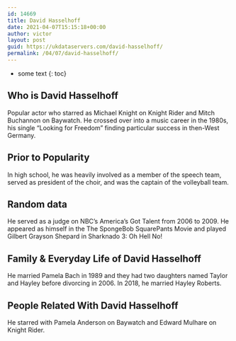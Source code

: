 ```yaml
---
id: 14669
title: David Hasselhoff
date: 2021-04-07T15:15:18+00:00
author: victor
layout: post
guid: https://ukdataservers.com/david-hasselhoff/
permalink: /04/07/david-hasselhoff/
---
```


* some text
{: toc}


## Who is David Hasselhoff



Popular actor who starred as Michael Knight on Knight Rider and Mitch Buchannon on Baywatch. He crossed over into a music career in the 1980s, his single &#8220;Looking for Freedom&#8221; finding particular success in then-West Germany.

                
                
                
## Prior to Popularity



In high school, he was heavily involved as a member of the speech team, served as president of the choir, and was the captain of the volleyball team. 

                
                
                
## Random data



He served as a judge on NBC&#8217;s America&#8217;s Got Talent from 2006 to 2009. He appeared as himself in the The SpongeBob SquarePants Movie and played Gilbert Grayson Shepard in Sharknado 3: Oh Hell No!

                
                
                
## Family & Everyday Life of David Hasselhoff



He married Pamela Bach in 1989 and they had two daughters named Taylor and Hayley before divorcing in 2006. In 2018, he married Hayley Roberts. 

                
                
                
## People Related With David Hasselhoff



He starred with Pamela Anderson on Baywatch and Edward Mulhare on Knight Rider.

                
              
            
          
          
          